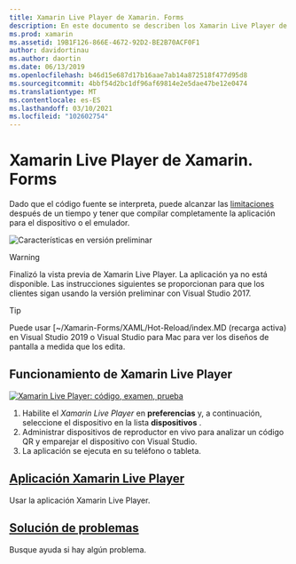 ```yaml
---
title: Xamarin Live Player de Xamarin. Forms
description: En este documento se describen los Xamarin Live Player de Xamarin. Forms, la descripción de la instalación, la aplicación de Xamarin Live Player, los ejemplos que se usan con Xamarin Live Player, limitaciones y solución de problemas.
ms.prod: xamarin
ms.assetid: 19B1F126-866E-4672-92D2-BE2B70ACF0F1
author: davidortinau
ms.author: daortin
ms.date: 06/13/2019
ms.openlocfilehash: b46d15e687d17b16aae7ab14a872518f477d95d8
ms.sourcegitcommit: 4bbf54d2bc1df96af69814e2e5dae47be12e0474
ms.translationtype: MT
ms.contentlocale: es-ES
ms.lasthandoff: 03/10/2021
ms.locfileid: "102602754"
---
```

# <a name="xamarin-live-player-for-xamarinforms"></a>Xamarin Live Player de Xamarin. Forms

Dado que el código fuente se interpreta, puede alcanzar las [limitaciones](./troubleshooting.md) después de un tiempo y tener que compilar completamente la aplicación para el dispositivo o el emulador.

![Características en versión preliminar](~/media/shared/preview.png)

> [!WARNING]
> Finalizó la vista previa de Xamarin Live Player. La aplicación ya no está disponible. Las instrucciones siguientes se proporcionan para que los clientes sigan usando la versión preliminar con Visual Studio 2017.

> [!TIP]
> Puede usar [~/Xamarin-Forms/XAML/Hot-Reload/index.MD (recarga activa) en Visual Studio 2019 o Visual Studio para Mac para ver los diseños de pantalla a medida que los edita.

## <a name="how-xamarin-live-player-worked"></a>Funcionamiento de Xamarin Live Player

[![Xamarin Live Player: código, examen, prueba](images/xamarin-live.png)](images/xamarin-live-sml.png#lightbox)

1. Habilite el *Xamarin Live Player* en **preferencias** y, a continuación, seleccione el dispositivo en la lista **dispositivos** .
2. Administrar dispositivos de reproductor en vivo para analizar un código QR y emparejar el dispositivo con Visual Studio.
3. La aplicación se ejecuta en su teléfono o tableta.

## <a name="xamarin-live-player-app"></a>[Aplicación Xamarin Live Player](player.md)

Usar la aplicación Xamarin Live Player.

## <a name="troubleshooting"></a>[Solución de problemas](troubleshooting.md)

Busque ayuda si hay algún problema.